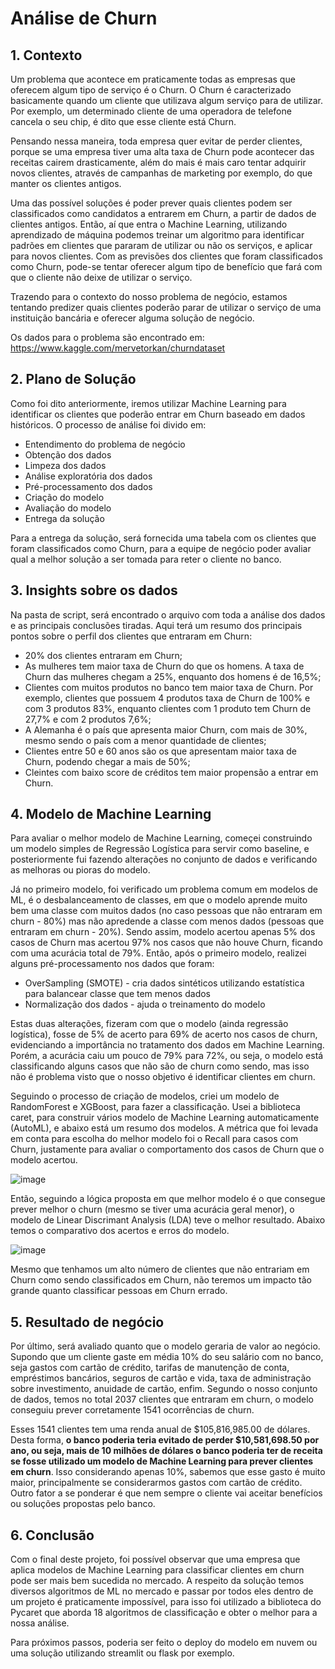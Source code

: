 # Análise de Churn

## 1. Contexto
Um problema que acontece em praticamente todas as empresas que oferecem algum tipo de serviço é o Churn. O Churn é caracterizado basicamente quando um cliente que utilizava algum serviço para de utilizar. Por exemplo, um determinado cliente de uma operadora de telefone cancela o seu chip, é dito que esse cliente está Churn.

Pensando nessa maneira, toda empresa quer evitar de perder clientes, porque se uma empresa tiver uma alta taxa de Churn pode acontecer das receitas cairem drasticamente, além do mais é mais caro tentar adquirir novos clientes, através de campanhas de marketing por exemplo, do que manter os clientes antigos.

Uma das possível soluções é poder prever quais clientes podem ser classificados como candidatos a entrarem em Churn, a partir de dados de clientes antigos. Então, aí que entra o Machine Learning, utilizando aprendizado de máquina podemos treinar um algoritmo para identificar padrões em clientes que pararam de utilizar ou não os serviços, e aplicar para novos clientes. Com as previsões dos clientes que foram classificados como Churn, pode-se tentar oferecer algum tipo de benefício que fará com que o cliente não deixe de utilizar o serviço.

Trazendo para o contexto do nosso problema de negócio, estamos tentando predizer quais clientes poderão parar de utilizar o serviço de uma instituição bancária e oferecer alguma solução de negócio.

Os dados para o problema são encontrado em: https://www.kaggle.com/mervetorkan/churndataset

## 2. Plano de Solução
Como foi dito anteriormente, iremos utilizar Machine Learning para identificar os clientes que poderão entrar em Churn baseado em dados históricos. O processo de análise foi divido em:
- Entendimento do problema de negócio
- Obtenção dos dados
- Limpeza dos dados
- Análise exploratória dos dados
- Pré-processamento dos dados
- Criação do modelo
- Avaliação do modelo
- Entrega da solução

Para a entrega da solução, será fornecida uma tabela com os clientes que foram classificados como Churn, para a equipe de negócio poder avaliar qual a melhor solução a ser tomada para reter o cliente no banco.

## 3. Insights sobre os dados
Na pasta de script, será encontrado o arquivo com toda a análise dos dados e as principais conclusões tiradas. Aqui terá um resumo dos principais pontos sobre o perfil dos clientes que entraram em Churn:
- 20% dos clientes entraram em Churn;
- As mulheres tem maior taxa de Churn do que os homens. A taxa de Churn das mulheres chegam a 25%, enquanto dos homens é de 16,5%;
- Clientes com muitos produtos no banco tem maior taxa de Churn. Por exemplo, clientes que possuem 4 produtos taxa de Churn de 100% e com 3 produtos 83%, enquanto clientes com 1 produto tem Churn de 27,7% e com 2 produtos 7,6%;
- A Alemanha é o país que apresenta maior Churn, com mais de 30%, mesmo sendo o país com a menor quantidade de clientes;
- Clientes entre 50 e 60 anos são os que apresentam maior taxa de Churn, podendo chegar a mais de 50%;
- Cleintes com baixo score de créditos tem maior propensão a entrar em Churn.

## 4. Modelo de Machine Learning
Para avaliar o melhor modelo de Machine Learning, começei construindo um modelo simples de Regressão Logística para servir como baseline, e posteriormente fui fazendo alterações no conjunto de dados e verificando as melhoras ou pioras do modelo.

Já no primeiro modelo, foi verificado um problema comum em modelos de ML, é o desbalanceamento de classes, em que o modelo aprende muito bem uma classe com muitos dados (no caso pessoas que não entraram em churn - 80%) mas não apredende a classe com menos dados (pessoas que entraram em churn - 20%). Sendo assim, modelo acertou apenas 5% dos casos de Churn mas acertou 97% nos casos que não houve Churn, ficando com uma acurácia total de 79%. Então, após o primeiro modelo, realizei alguns pré-processamento nos dados que foram:
- OverSampling (SMOTE) - cria dados sintéticos utilizando estatística para balancear classe que tem menos dados
- Normalização dos dados - ajuda o treinamento do modelo

Estas duas alterações, fizeram com que o modelo (ainda regressão logística), fosse de 5% de acerto para 69% de acerto nos casos de churn, evidenciando a importância no tratamento dos dados em Machine Learning. Porém, a acurácia caiu um pouco de 79% para 72%, ou seja, o modelo está classificando alguns casos que não são de churn como sendo, mas isso não é problema visto que o nosso objetivo é identificar clientes em churn.

Seguindo o processo de criação de modelos, criei um modelo de RandomForest e XGBoost, para fazer a classificação. Usei a biblioteca caret, para construir vários modelo de Machine Learning automaticamente (AutoML), e abaixo está um resumo dos modelos. A métrica que foi levada em conta para escolha do melhor modelo foi o Recall para casos com Churn, justamente para avaliar o comportamento dos casos de Churn que o modelo acertou.

   ![image](https://user-images.githubusercontent.com/66805980/130838843-b1f2cd3b-aeb8-42a5-b365-1b0a5a7c4aab.png)

Então, seguindo a lógica proposta em que melhor modelo é o que consegue prever melhor o churn (mesmo se tiver uma acurácia geral menor), o modelo de Linear Discrimant Analysis (LDA) teve o melhor resultado. Abaixo temos o comparativo dos acertos e erros do modelo.

   ![image](https://user-images.githubusercontent.com/66805980/130839170-f8ad57aa-c560-4640-8b67-c9330c9c8070.png)

Mesmo que tenhamos um alto número de clientes que não entrariam em Churn como sendo classificados em Churn, não teremos um impacto tão grande quanto classificar pessoas em Churn errado.

## 5. Resultado de negócio
Por último, será avaliado quanto que o modelo geraria de valor ao negócio. Supondo que um cliente gaste em média 10% do seu salário com no banco, seja gastos com cartão de crédito, tarifas de manutenção de conta, empréstimos bancários, seguros de cartão e vida, taxa de administração sobre investimento, anuidade de cartão, enfim. Segundo o nosso conjunto de dados, temos no total 2037 clientes que entraram em churn, o modelo conseguiu prever corretamente 1541 ocorrências de churn.

Esses 1541 clientes tem uma renda anual de $105,816,985.00 de dólares. Desta forma, **o banco poderia teria evitado de perder $10,581,698.50 por ano, ou seja, mais de 10 milhões de dólares o banco poderia ter de receita se fosse utilizado um modelo de Machine Learning para prever clientes em churn**. Isso considerando apenas 10%, sabemos que esse gasto é muito maior, principalmente se considerarmos gastos com cartão de crédito. Outro fator a se ponderar é que nem sempre o cliente vai aceitar benefícios ou soluções propostas pelo banco.

## 6. Conclusão
Com o final deste projeto, foi possível observar que uma empresa que aplica modelos de Machine Learning para classificar clientes em churn pode ser mais bem sucedida no mercado.
A respeito da solução temos diversos algoritmos de ML no mercado e passar por todos eles dentro de um projeto é praticamente impossível, para isso foi utilizado a biblioteca do Pycaret que aborda 18 algoritmos de classificação e obter o melhor para a nossa análise.

Para próximos passos, poderia ser feito o deploy do modelo em nuvem ou uma solução utilizando streamlit ou flask por exemplo.
